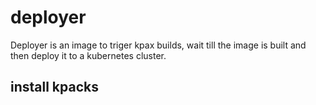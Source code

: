 # deployer

Deployer is an image to triger kpax builds, wait till the image is built and then deploy it to a kubernetes cluster.

## install kpacks
